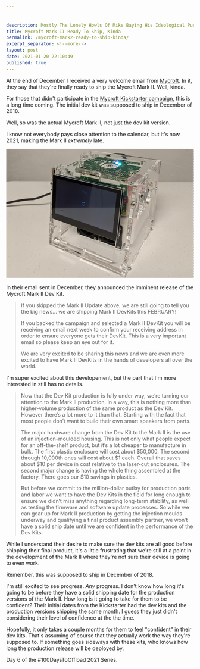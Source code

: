 ```yaml
---


description: Mostly The Lonely Howls Of Mike Baying His Ideological Purity At The Moon
title: Mycroft Mark II Ready To Ship, Kinda
permalink: /mycroft-mark2-ready-to-ship-kinda/
excerpt_separator: <!--more-->
layout: post
date: 2021-01-20 22:10:49
published: true
---
```


At the end of December I received a very welcome email from [Mycroft](https://mycroft.ai). In it, they say that they're finally ready to ship the Mycroft Mark II. Well, kinda.

<!--more-->

For those that didn't participate in the [Mycroft Kickstarter campaign](https://www.kickstarter.com/projects/aiforeveryone/mycroft-mark-ii-the-open-voice-assistant), this is a long time coming. The initial dev kit was supposed to ship in December of 2018.

Well, so was the actual Mycroft Mark II, not just the dev kit version.

I know not everybody pays close attention to the calendar, but it's now 2021, making the Mark II _extremely_ late.

![](/assets/images/2021-01-20-18-03-00-mark2-dev-kit.png)

In their email sent in December, they announced the imminent release of the Mycroft Mark II Dev Kit.

>If you skipped the Mark II Update above, we are still going to tell you the big news… we are shipping Mark II DevKits this FEBRUARY!
>
>If you backed the campaign and selected a Mark II DevKit you will be receiving an email next week to confirm your receiving address in order to ensure everyone gets their DevKit.  This is a very important email so please keep an eye out for it.
>
>We are very excited to be sharing this news and we are even more excited to have Mark II DevKits in the hands of developers all over the world.

I'm super excited about this developement, but the part that I'm more interested in still has no details.

>Now that the Dev Kit production is fully under way, we’re turning our attention to the Mark II production. In a way, this is nothing more than higher-volume production of the same product as the Dev Kit. However there’s a lot more to it than that. Starting with the fact that most people don’t want to build their own smart speakers from parts.
>
>The major hardware change from the Dev Kit to the Mark II is the use of an injection-moulded housing. This is not only what people expect for an off-the-shelf product, but it’s a lot cheaper to manufacture in bulk. The first plastic enclosure will cost about $50,000. The second through 10,000th ones will cost about $1 each. Overall that saves about $10 per device in cost relative to the laser-cut enclosures. The second major change is having the whole thing assembled at the factory. There goes our $10 savings in plastics.
>
>But before we commit to the million-dollar outlay for production parts and labor we want to have the Dev Kits in the field for long enough to ensure we didn’t miss anything regarding long-term stability, as well as testing the firmware and software update processes. So while we can gear up for Mark II production by getting the injection moulds underway and qualifying a final product assembly partner, we won’t have a solid ship date until we are confident in the performance of the Dev Kits.

While I understand their desire to make sure the dev kits are all good before shipping their final product, it's a little frustrating that we're still at a point in the development of the Mark II where they're not sure their device is going to even work.

Remember, this was supposed to ship in December of 2018.

I'm still excited to see progress. _Any_ progress. I don't know how long it's going to be before they have a solid shipping date for the production versions of the Mark II. How long is it going to take for them to be confident? Their initial dates from the Kickstarter had the dev kits and the production versions shipping the same month. I guess they just didn't considering their level of confidence at the the time.

Hopefully, it only takes a couple months for them to feel "confident" in their dev kits. That's assuming of course that they actually work the way they're supposed to. If something goes sideways with these kits, who knows how long the production release will be deployed by.

Day 6 of the #100DaysToOffload 2021 Series.
